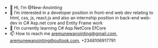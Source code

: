 - 👋 Hi, I’m @New-Anointing
- 👀 I’m interested in a developer position in front-end web dev relating to html, css, js, react.js and also an internship position in back-end web-dev in C# Asp.net core and Entity Frame work
- 🌱 I’m currently learning C# Asp.NetCore EfCore
- 📫 How to reach me aremunewanointing@gmail.com, aremunewanointing@outlook.com, +2348106917791

<!---
New-Anointing/New-Anointing is a ✨ special ✨ repository because its `README.md` (this file) appears on your GitHub profile.
You can click the Preview link to take a look at your changes.
--->
